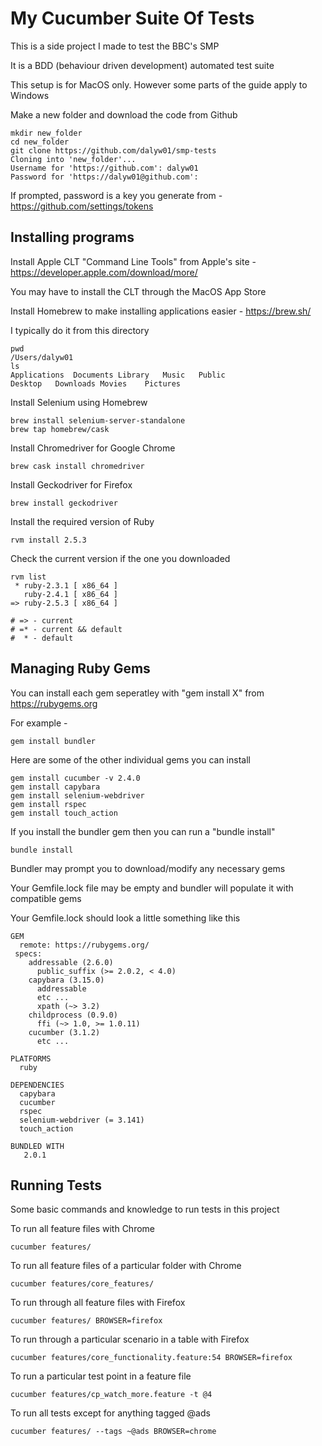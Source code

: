 # My Cucumber Suite Of Tests

This is a side project I made to test the BBC's SMP

It is a BDD (behaviour driven development) automated test suite

This setup is for MacOS only. However some parts of the guide apply to Windows

Make a new folder and download the code from Github

```
mkdir new_folder
cd new_folder
git clone https://github.com/dalyw01/smp-tests
Cloning into 'new_folder'...
Username for 'https://github.com': dalyw01
Password for 'https://dalyw01@github.com': 
```

If prompted, password is a key you generate from - https://github.com/settings/tokens

## Installing programs

Install Apple CLT "Command Line Tools" from Apple's site - https://developer.apple.com/download/more/

You may have to install the CLT through the MacOS App Store

Install Homebrew to make installing applications easier - https://brew.sh/

I typically do it from this directory

```
pwd
/Users/dalyw01
ls
Applications  Documents Library   Music   Public
Desktop   Downloads Movies    Pictures
```

Install Selenium using Homebrew

```
brew install selenium-server-standalone
brew tap homebrew/cask
```

Install Chromedriver for Google Chrome

```
brew cask install chromedriver
```

Install Geckodriver for Firefox

```
brew install geckodriver
```

Install the required version of Ruby

```
rvm install 2.5.3
```

Check the current version if the one you downloaded

```
rvm list
 * ruby-2.3.1 [ x86_64 ]
   ruby-2.4.1 [ x86_64 ]
=> ruby-2.5.3 [ x86_64 ]

# => - current
# =* - current && default
#  * - default
```

## Managing Ruby Gems

You can install each gem seperatley with "gem install X" from https://rubygems.org

For example -

```
gem install bundler
```

Here are some of the other individual gems you can install

```
gem install cucumber -v 2.4.0
gem install capybara
gem install selenium-webdriver
gem install rspec
gem install touch_action
```

If you install the bundler gem then you can run a "bundle install" 

```
bundle install
```

Bundler may prompt you to download/modify any necessary gems

Your Gemfile.lock file may be empty and bundler will populate it with compatible gems

Your Gemfile.lock should look a little something like this

```
GEM
  remote: https://rubygems.org/
 specs:
    addressable (2.6.0)
      public_suffix (>= 2.0.2, < 4.0)
    capybara (3.15.0)
      addressable
      etc ...
      xpath (~> 3.2)
    childprocess (0.9.0)
      ffi (~> 1.0, >= 1.0.11)
    cucumber (3.1.2)
      etc ...

PLATFORMS
  ruby

DEPENDENCIES
  capybara
  cucumber
  rspec
  selenium-webdriver (= 3.141)
  touch_action

BUNDLED WITH
   2.0.1
```

## Running Tests

Some basic commands and knowledge to run tests in this project

To run all feature files with Chrome

```
cucumber features/
```

To run all feature files of a particular folder with Chrome

```
cucumber features/core_features/
```

To run through all feature files with Firefox

```
cucumber features/ BROWSER=firefox
```

To run through a particular scenario in a table with Firefox

```
cucumber features/core_functionality.feature:54 BROWSER=firefox
```

To run a particular test point in a feature file

```
cucumber features/cp_watch_more.feature -t @4
```

To run all tests except for anything tagged @ads

```
cucumber features/ --tags ~@ads BROWSER=chrome
```



